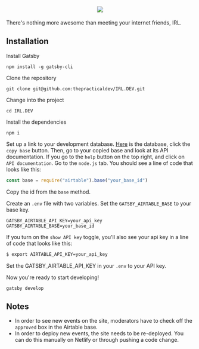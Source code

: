 <h1 align="center">
  <img src="https://raw.githubusercontent.com/thepracticaldev/IRL.DEV/master/src/img/logo.png?token=ADC6NPUAW44KJOMW6ILAJDC42HJ4Y">
</h1>
There's nothing more awesome than meeting your internet friends, IRL.

## Installation

Install Gatsby

```
npm install -g gatsby-cli
```

Clone the repository

```
git clone git@github.com:thepracticaldev/IRL.DEV.git
```

Change into the project

```
cd IRL.DEV
```

Install the dependencies

```
npm i
```

Set up a link to your development database. [Here](https://airtable.com/shrbYFEryJW3xEJYo) is the database, click the `copy base` button. Then, go to your copied base and look at its API documentation. If you go to the `help` button on the top right, and click on `API documentation`. Go to the `node.js` tab. You should see a line of code that looks like this:

```js
const base = require("airtable").base("your_base_id")
```

Copy the id from the `base` method.

Create an `.env` file with two variables. Set the `GATSBY_AIRTABLE_BASE` to your base key.

```
GATSBY_AIRTABLE_API_KEY=your_api_key
GATSBY_AIRTABLE_BASE=your_base_id
```

If you turn on the `show API key` toggle, you'll also see your api key in a line of code that looks like this:

```sh
$ export AIRTABLE_API_KEY=your_api_key
```

Set the GATSBY_AIRTABLE_API_KEY in your `.env` to your API key.

Now you're ready to start developing!

```
gatsby develop
```

## Notes

- In order to see new events on the site, moderators have to check off the `approved` box in the Airtable base.
- In order to deploy new events, the site needs to be re-deployed. You can do this manually on Netlify or through pushing a code change.
